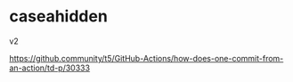 # caseahidden
v2


https://github.community/t5/GitHub-Actions/how-does-one-commit-from-an-action/td-p/30333
